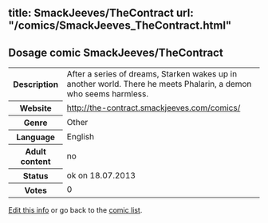 title: SmackJeeves/TheContract
url: "/comics/SmackJeeves_TheContract.html"
---
Dosage comic SmackJeeves/TheContract
-----------------------------------------

<p id="msg"></p>
<script type="text/javascript">
if (window.location.search === '?edit_info_mail=sent_ok') {
  var elem = document.getElementById("msg");
  elem.innerHTML = 'Edited information sucessfully sent for review, which is usually done daily. Thanks!';
  elem.className = 'ok';
}
</script>
<table class="comicinfo">
<tr>
<th>Description</th><td>After a series of dreams, Starken wakes up in another world. There he meets Phalarin, a demon who seems harmless.</td>
</tr>
<tr>
<th>Website</th><td><a href="http://the-contract.smackjeeves.com/comics/">http://the-contract.smackjeeves.com/comics/</a></td>
</tr>
<tr>
<th>Genre</th><td>Other</td>
</tr>
<tr>
<th>Language</th><td>English</td>
</tr>
<tr>
<th>Adult content</th><td>no</td>
</tr>
<tr>
<th>Status</th><td>ok on 18.07.2013</td>
</tr>
<tr>
<th>Votes</th><td>0</td>
</tr>
</table>

[Edit this info](SmackJeeves_TheContract_edit.html) or go back to the [comic list](../comic-index.html).
